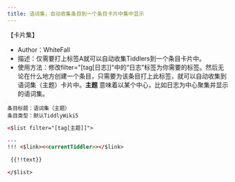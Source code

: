 ```yaml
---
title: 语词集，自动收集条目到一个条目卡片中集中显示
---
```


【卡片集】

* Author：WhiteFall
* 描述：仅需要打上标签A就可以自动收集Tiddlers到一个条目卡片中。
* 使用方法：修改filter="[tag[日志]]"中的“日志”标签为你需要的标签。然后无论在什么地方创建一个条目，只需要为该条目打上此标签，就可以自动收集到 语词集（主题）卡片中。__主题__ 意味着以某个中心，比如日志为中心聚集并显示的语词集。


```
条目标题：语词集（主题）
条目类型：默认TiddlyWiki5
```

```html
<$list filter="[tag[主题]]">

---
!!! <$link><<currentTiddler>></$link>

 {{!!text}}

</$list>
```